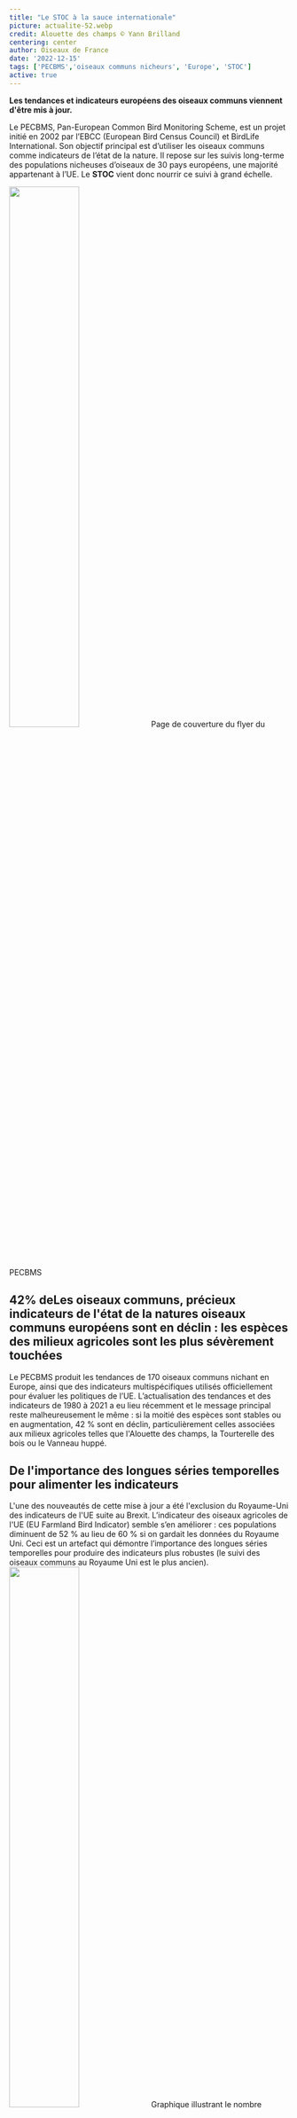 ```yaml
---
title: "Le STOC à la sauce internationale"
picture: actualite-52.webp
credit: Alouette des champs © Yann Brilland
centering: center
author: Oiseaux de France
date: '2022-12-15'
tags: ['PECBMS','oiseaux communs nicheurs', 'Europe', 'STOC']
active: true
---
```


**Les tendances et indicateurs européens des oiseaux communs viennent d'être mis à jour.**

Le PECBMS, Pan-European Common Bird Monitoring Scheme, est un projet initié en 2002 par l’EBCC (European Bird Census Council) et BirdLife International. Son objectif principal est d’utiliser les oiseaux communs comme indicateurs de l’état de la nature. Il repose sur les suivis long-terme des populations nicheuses d’oiseaux de 30 pays européens, une majorité appartenant à l’UE. Le **STOC** vient donc nourrir ce suivi à grand échelle.

<img class="InformativePagePicture" style="width: 50%" src="/news/actualite-52-visuelflyerPECBMS.webp"/>
<span class="InformativePagePictureLegend">Page de couverture du flyer du PECBMS </span>

## 42% deLes oiseaux communs, précieux indicateurs de l'état de la natures oiseaux communs européens sont en déclin : les espèces des milieux agricoles sont les plus sévèrement touchées

Le PECBMS produit les tendances de 170 oiseaux communs nichant en Europe, ainsi que des indicateurs multispécifiques utilisés officiellement pour évaluer les politiques de l’UE. L’actualisation des tendances et des indicateurs de 1980 à 2021 a eu lieu récemment et le message principal reste malheureusement le même : si la moitié des espèces sont stables ou en augmentation, 42 % sont en déclin, particulièrement celles associées aux milieux agricoles telles que l'Alouette des champs, la Tourterelle des bois ou le Vanneau huppé.

## De l'importance des longues séries temporelles pour alimenter les indicateurs 

L'une des nouveautés de cette mise à jour a été l'exclusion du Royaume-Uni des indicateurs de l'UE suite au Brexit. L’indicateur des oiseaux agricoles de l'UE (EU Farmland Bird Indicator) semble s’en améliorer : ces populations diminuent de 52 % au lieu de 60 % si on gardait les données du Royaume Uni. Ceci est un artefact qui démontre l’importance des longues séries temporelles pour produire des indicateurs plus robustes (le suivi des oiseaux communs au Royaume Uni est le plus ancien).
<img class="InformativePagePicture" style="width: 50%" src="/news/actualite-52-visuelflyerPECBMS.webp"/>
<span class="InformativePagePictureLegend">Graphique illustrant le nombre d'espèces par classes de tendances</span>
## Plus d'informations 

Toutes les actualités concernant cette mise à jour sont disponibles sur le site du PECBMS : 

- [Télécharger le visuel de résumé](https://pecbms.info/wp-content/uploads/2022/12/euromonitoring-a5-2022-ok-web.pdf)

- [Informations sur les données mises à jour](https://pecbms.info/what-is-new-in-2022-data-update/) 

- [Informations sur les tendances](https://pecbms.info/trends-of-common-birds-in-europe-2022-update/)

- [Informations sur les indicateurs](https://pecbms.info/european-common-bird-indicators-2022-update/)

